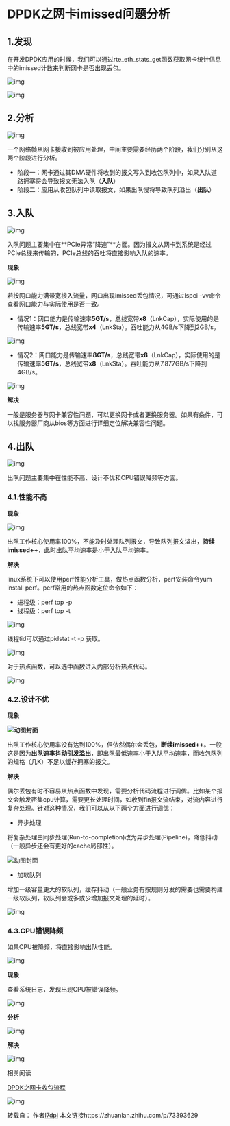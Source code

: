 # DPDK之网卡imissed问题分析

## **1.发现**

在开发DPDK应用的时候，我们可以通过rte_eth_stats_get函数获取网卡统计信息中的imissed计数来判断网卡是否出现丢包。

![img](https://pic3.zhimg.com/80/v2-6262917c0316f3e5ba9bbf3d2688b066_720w.webp)

![img](https://pic4.zhimg.com/80/v2-c66faec562d8dcb84748ad0912c40bb3_720w.webp)

## **2.分析**

![img](https://pic1.zhimg.com/80/v2-d7a6b1fe716b23541a58901d7f3fd688_720w.webp)

一个网络帧从网卡接收到被应用处理，中间主要需要经历两个阶段，我们分别从这两个阶段进行分析。

- 阶段一：网卡通过其DMA硬件将收到的报文写入到收包队列中，如果入队道路拥塞将会导致报文无法入队（**入队**）
- 阶段二：应用从收包队列中读取报文，如果出队慢将导致队列溢出（**出队**）

## **3.入队**

![img](https://pic4.zhimg.com/80/v2-08264ff5dd736b1adee79ee9cfb13cf3_720w.webp)

入队问题主要集中在**PCIe异常“降速”**方面。因为报文从网卡到系统是经过PCIe总线来传输的，PCIe总线的吞吐将直接影响入队的速率。

**现象**

![img](https://pic4.zhimg.com/80/v2-a277805c1315f5017a6c91aef681bbff_720w.webp)

若按网口能力满带宽接入流量，网口出现imissed丢包情况，可通过lspci -vv命令查看网口能力与实际使用是否一致。

- 情况1：网口能力是传输速率**5GT/s**，总线宽带**x8**（LnkCap），实际使用的是传输速率**5GT/s**，总线宽带**x4**（LnkSta）。吞吐能力从4GB/s下降到2GB/s。

![img](https://pic4.zhimg.com/80/v2-4346d5f06a69cc405c36a7c13c31743f_720w.webp)

- 情况2：网口能力是传输速率**8GT/s**，总线宽带**x8**（LnkCap），实际使用的是传输速率**5GT/s**，总线宽带**x8**（LnkSta）。吞吐能力从7.877GB/s下降到4GB/s。

![img](https://pic1.zhimg.com/80/v2-82e077c2d81cfed8aa4d285c1550c320_720w.webp)

**解决**

一般是服务器与网卡兼容性问题，可以更换网卡或者更换服务器。如果有条件，可以找服务器厂商从bios等方面进行详细定位解决兼容性问题。



## **4.出队**

![img](https://pic4.zhimg.com/80/v2-2e35814062d0f99258df854b243d4ac3_720w.webp)

出队问题主要集中在性能不高、设计不优和CPU错误降频等方面。



### **4.1.性能不高**

**现象**

![img](https://pic1.zhimg.com/80/v2-7ce8106a0c4b4bd11b54650361a62a24_720w.webp)

出队工作核心使用率100%，不能及时处理队列报文，导致队列报文溢出，**持续imissed++**，此时出队平均速率是小于入队平均速率。

**解决**

linux系统下可以使用perf性能分析工具，做热点函数分析，perf安装命令yum install perf。perf常用的热点函数定位命令如下：

- 进程级：perf top -p <pid>
- 线程级：perf top -t <tid>

![img](https://pic2.zhimg.com/80/v2-de7b0e9ba352b6000dcc993e139a5775_720w.webp)

线程tid可以通过pidstat -t -p <pid>获取。

![img](https://pic1.zhimg.com/80/v2-5bca7948fc6b2d8d968a285f90266430_720w.webp)

对于热点函数，可以选中函数进入内部分析热点代码。

![img](https://pic2.zhimg.com/80/v2-f455d8cd2f232faa9dfe33421f5a8c4d_720w.webp)



### **4.2.设计不优**

**现象**

**![动图封面](https://pic4.zhimg.com/v2-cc11bd52cfe644216683e109c3fb6057_b.jpg)**



出队工作核心使用率没有达到100%，但依然偶尔会丢包，**断续imissed++**。一般这是因为**出队速率抖动引发溢出**，即出队最低速率小于入队平均速率，而收包队列的规格（几K）不足以缓存拥塞的报文。



**解决**

偶尔丢包有时不容易从热点函数中发现，需要分析代码流程进行调优。比如某个报文会触发密集cpu计算，需要更长处理时间，如收到fin报文流结束，对流内容进行复杂处理。针对这种情况，我们可以从以下两个方面进行调优：

- 异步处理

将复杂处理由同步处理(Run-to-completion)改为异步处理(Pipeline)，降低抖动（一般异步还会有更好的cache局部性）。

![动图封面](https://pic2.zhimg.com/v2-766212a510c2dc16926ea2130a0ca09d_b.jpg)



- 加软队列

增加一级容量更大的软队列，缓存抖动（一般业务有按规则分发的需要也需要构建一级软队列，软队列会或多或少增加报文处理的延时）。

![img](https://pic3.zhimg.com/80/v2-24dd7eb6579720e3767f499aa5ddf6d2_720w.webp)

### **4.3.CPU错误降频**

如果CPU被降频，将直接影响出队性能。

![img](https://pic1.zhimg.com/80/v2-25cd1e80028aae6994a279fb29487564_720w.webp)

**现象**

查看系统日志，发现出现CPU被错误降频。

![img](https://pic2.zhimg.com/80/v2-f2635ec0f1c74813400b480e67d862ed_720w.webp)

**分析**

![img](https://pic4.zhimg.com/80/v2-cc8c002fcb2442157d856d5407b92dc3_720w.webp)

**解决**

![img](https://pic3.zhimg.com/80/v2-4d0ad3dd74a0ae2effcec10470b7ba3e_720w.webp)

相关阅读

[DPDK之网卡收包流程](https://link.zhihu.com/?target=https%3A//mp.weixin.qq.com/s%3F__biz%3DMzU3MTM5MzQ2OA%3D%3D%26mid%3D2247484033%26idx%3D1%26sn%3D78cf2f06e4303d51424e3e625fe29fb4%26scene%3D21%23wechat_redirect)



![img](https://pic1.zhimg.com/80/v2-74c30ccd93a40af96c1618eaf4f3257c_720w.webp)





转载自： 作者[l7dpi](https://www.zhihu.com/people/qie-li-37-47)      本文链接https://zhuanlan.zhihu.com/p/73393629